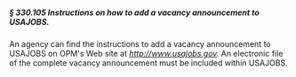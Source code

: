 ##### § 330.105 Instructions on how to add a vacancy announcement to USAJOBS. #####

An agency can find the instructions to add a vacancy announcement to USAJOBS on OPM's Web site at *http://www.usajobs.gov.* An electronic file of the complete vacancy announcement must be included within USAJOBS.